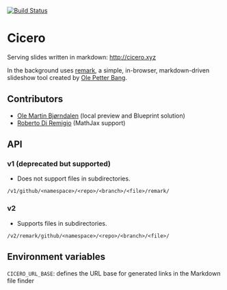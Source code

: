 [![Build Status](https://travis-ci.org/bast/cicero.svg?branch=master)](https://travis-ci.org/bast/cicero/builds)


# Cicero

Serving slides written in markdown: http://cicero.xyz

In the background uses [remark](https://github.com/gnab/remark),
a simple, in-browser, markdown-driven slideshow tool
created by [Ole Petter Bang](https://github.com/gnab).


## Contributors

- [Ole Martin Bjørndalen](https://github.com/olemb) (local preview and Blueprint solution)
- [Roberto Di Remigio](https://github.com/robertodr) (MathJax support)


## API

### v1 (deprecated but supported)

- Does not support files in subdirectories.
```
/v1/github/<namespace>/<repo>/<branch>/<file>/remark/
```


### v2

- Supports files in subdirectories.
```
/v2/remark/github/<namespace>/<repo>/<branch>/<file>/
```


## Environment variables

`CICERO_URL_BASE`: defines the URL base for generated links in the Markdown file finder
